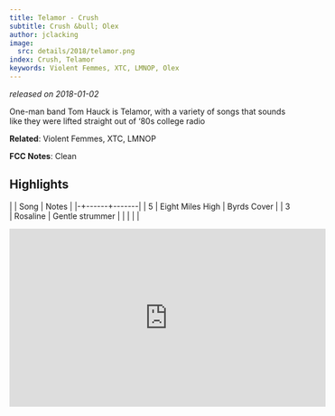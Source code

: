 ```yaml
---
title: Telamor - Crush
subtitle: Crush &bull; Olex
author: jclacking
image:
  src: details/2018/telamor.png
index: Crush, Telamor
keywords: Violent Femmes, XTC, LMNOP, Olex
---
```

_released on 2018-01-02_

One-man band Tom Hauck is Telamor, with a variety of songs that sounds like they were lifted straight out of ‘80s college radio

**Related**: Violent Femmes, XTC, LMNOP

<!--more-->

**FCC Notes**: Clean

## Highlights

| | Song | Notes |
|-+------+-------|
| 5 | Eight Miles High | Byrds Cover |
| 3 | Rosaline | Gentle strummer |
|  |  |  |

<div class="tlo-detail-video"><iframe width="560" height="315" src="https://www.youtube.com/embed/zikP36Ad9LU" frameborder="0" allow="autoplay; encrypted-media" allowfullscreen></iframe></div>

